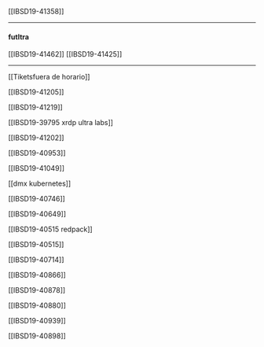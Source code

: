 


[[IBSD19-41358]]

---
#### futltra 
[[IBSD19-41462]]
[[IBSD19-41425]]



---



[[Tiketsfuera de horario]]

[[IBSD19-41205]]

[[IBSD19-41219]]


[[IBSD19-39795 xrdp ultra labs]]

[[IBSD19-41202]]


[[IBSD19-40953]]

[[IBSD19-41049]]

[[dmx kubernetes]]

[[IBSD19-40746]]

[[IBSD19-40649]]

[[IBSD19-40515 redpack]]

[[IBSD19-40515]]

[[IBSD19-40714]]

[[IBSD19-40866]]

[[IBSD19-40878]]

[[IBSD19-40880]]

[[IBSD19-40939]]

[[IBSD19-40898]]